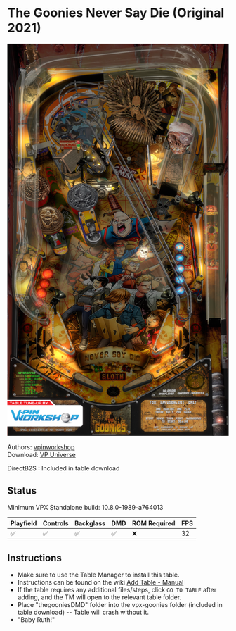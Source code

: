 # The Goonies Never Say Die (Original 2021)

![Table Preview](../../images/vpx-goonies.png)

Authors: [vpinworkshop](https://vpuniverse.com/profile/40692-vpinworkshop/)  
Download: [VP Universe](https://vpuniverse.com/files/file/7819-the-goonies-never-say-die-pinball-vpw/)

DirectB2S : Included in table download

## Status 

Minimum VPX Standalone build: 10.8.0-1989-a764013

| Playfield | Controls | Backglass | DMD | ROM Required | FPS | 
|-----------|----------|-----------|-----|--------------|-----|
| :white_check_mark: | :white_check_mark: | :white_check_mark: | :white_check_mark: | :x: | 32 |

## Instructions

- Make sure to use the Table Manager to install this table.
- Instructions can be found on the wiki [Add Table - Manual](https://github.com/LegendsUnchained/vpx-standalone-alp4k/wiki/%5B04%5D-%F0%9F%A7%A1-TM-%E2%80%90-Other-Features#add-table---manual)
- If the table requires any additional files/steps, click `GO TO TABLE` after adding, and the TM will open to the relevant table folder.
- Place "thegooniesDMD" folder into the vpx-goonies folder (included in table download) -- Table will crash without it.
- "Baby Ruth!"


